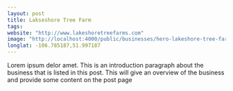 ```yaml
---
layout: post
title: Lakseshore Tree Farm
tags:
website: "http://www.lakeshoretreefarms.com"
image: "http://localhost:4000/public/businesses/hero-lakeshore-tree-farm.png"
longlat: -106.785187,51.997187
---
```

Lorem ipsum delor amet. This is an introduction paragraph about the business that is listed in this post. This will give an overview of the business and provide some content on the post page
